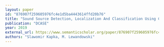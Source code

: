 ```yaml
---
layout: paper
id: "876907f259605976fc4e1d5ba4443614ffd20b76"
title: "Sound Source Detection, Localization And Classification Using Consecutive Ensemble Of Crnn Models"
publication: "DCASE"
year: 2019
external_url: https://www.semanticscholar.org/paper/876907f259605976fc4e1d5ba4443614ffd20b76
authors: "Slawomir Kapka, M. Lewandowski"
---
```

